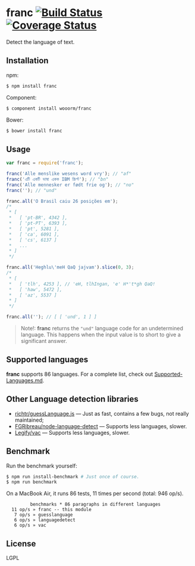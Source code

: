 # franc [![Build Status](https://travis-ci.org/wooorm/franc.svg?branch=master)](https://travis-ci.org/wooorm/franc) [![Coverage Status](https://img.shields.io/coveralls/wooorm/franc.svg)](https://coveralls.io/r/wooorm/franc?branch=master)

Detect the language of text.

## Installation

npm:
```sh
$ npm install franc
```

Component:
```sh
$ component install wooorm/franc
```

Bower:
```sh
$ bower install franc
```

## Usage

```js
var franc = require('franc');

franc('Alle menslike wesens word vry'); // "af"
franc('এটি একটি ভাষা একক IBM স্ক্রিপ্ট'); // "bn"
franc('Alle mennesker er født frie og'); // "no"
franc(''); // "und"

franc.all('O Brasil caiu 26 posições em');
/*
 * [
 *   [ 'pt-BR', 4342 ],
 *   [ 'pt-PT', 6393 ],
 *   [ 'pt', 5281 ],
 *   [ 'ca', 6091 ],
 *   [ 'cs', 6137 ]
 *   ...
 * ]
 */

franc.all('Heghlu\'meH QaQ jajvam').slice(0, 3);
/*
 * [
 *   [ 'tlh', 4253 ], // 'eH, tlhIngan, 'e' H*'t*gh QaQ!
 *   [ 'haw', 5472 ],
 *   [ 'az', 5537 ]
 * ]
 */

franc.all(''); // [ [ 'und', 1 ] ]
```

> Note!: **franc** returns the `"und"` language code for an undetermined language. This happens when the input value is to short to give a significant answer.

## Supported languages

**franc** supports 86 languages. For a complete list, check out [Supported-Languages.md](Supported-Languages.md).

## Other Language detection libraries

- [richtr/guessLanguage.js](https://github.com/richtr/guessLanguage.js) — Just as fast, contains a few bugs, not really maintained;
- [FGRibreau/node-language-detect](https://github.com/FGRibreau/node-language-detect) — Supports less languages, slower.
- [Legify/vac](https://github.com/FGRibreau/Legify/vac) — Supports less languages, slower.

## Benchmark

Run the benchmark yourself:

```sh
$ npm run install-benchmark # Just once of course.
$ npm run benchmark
```

On a MacBook Air, it runs 86 tests, 11 times per second (total: 946 op/s).

```
         benchmarks * 86 paragraphs in different languages
  11 op/s » franc -- this module
   7 op/s » guesslanguage
   6 op/s » languagedetect
   6 op/s » vac
```

## License

  LGPL
